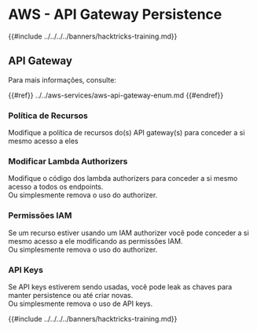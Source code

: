 # AWS - API Gateway Persistence

{{#include ../../../../banners/hacktricks-training.md}}

## API Gateway

Para mais informações, consulte:

{{#ref}}
../../aws-services/aws-api-gateway-enum.md
{{#endref}}

### Política de Recursos

Modifique a política de recursos do(s) API gateway(s) para conceder a si mesmo acesso a eles

### Modificar Lambda Authorizers

Modifique o código dos lambda authorizers para conceder a si mesmo acesso a todos os endpoints.\
Ou simplesmente remova o uso do authorizer.

### Permissões IAM

Se um recurso estiver usando um IAM authorizer você pode conceder a si mesmo acesso a ele modificando as permissões IAM.\
Ou simplesmente remova o uso do authorizer.

### API Keys

Se API keys estiverem sendo usadas, você pode leak as chaves para manter persistence ou até criar novas.\
Ou simplesmente remova o uso de API keys.

{{#include ../../../../banners/hacktricks-training.md}}
